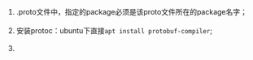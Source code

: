 1.  .proto文件中，指定的package必须是该proto文件所在的package名字；<br><br>
2. 安装protoc：ubuntu下直接` apt install protobuf-compiler `;<br><br>
3.  

